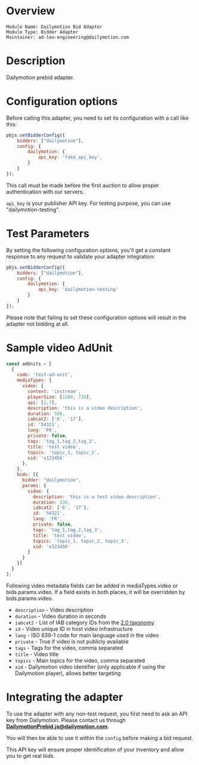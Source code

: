 # Overview

```
Module Name: Dailymotion Bid Adapter
Module Type: Bidder Adapter
Maintainer: ad-leo-engineering@dailymotion.com
```

# Description

Dailymotion prebid adapter.

# Configuration options

Before calling this adapter, you need to set its configuration with a call like this:

```javascript
pbjs.setBidderConfig({
    bidders: ["dailymotion"],
    config: {
        dailymotion: {
            api_key: 'fake_api_key',
        }
    }
});
```

This call must be made before the first auction to allow proper authentication with our servers.

`api_key` is your publisher API key. For testing purpose, you can use "dailymotion-testing".

# Test Parameters

By setting the following configuration options, you'll get a constant response to any request to validate your adapter integration:

```javascript
pbjs.setBidderConfig({
    bidders: ["dailymotion"],
    config: {
        dailymotion: {
            api_key: 'dailymotion-testing'
        }
    }
});
```

Please note that failing to set these configuration options will result in the adapter not bidding at all.

# Sample video AdUnit

```javascript
const adUnits = [
  {
    code: 'test-ad-unit',
    mediaTypes: {
      video: {
        context: 'instream',
        playerSize: [1280, 720],
        api: [2,7],
        description: 'this is a video description',
        duration: 556,
        iabcat2: ['6', '17'],
        id: '54321',
        lang: 'FR',
        private: false,
        tags: 'tag_1,tag_2,tag_3',
        title: 'test video',
        topics: 'topic_1, topic_2',
        xid: 'x123456'
      },
    },
    bids: [{
      bidder: "dailymotion",
      params: {
        video: {
          description: 'this is a test video description',
          duration: 330,
          iabcat2: ['6', '17'],
          id: '54321',
          lang: 'FR',
          private: false,
          tags: 'tag_1,tag_2,tag_3',
          title: 'test video',
          topics: 'topic_1, topic_2, topic_3',
          xid: 'x123456'
        }
      }
    }]
  }
];
```

Following video metadata fields can be added in mediaTypes.video or bids.params.video. If a field exists in both places, it will be overridden by bids.params.video.

* `description` - Video description
* `duration` - Video duration in seconds
* `iabcat2` - List of IAB category IDs from the [2.0 taxonomy](https://github.com/InteractiveAdvertisingBureau/Taxonomies/blob/main/Content%20Taxonomies/Content%20Taxonomy%202.0.tsv)
* `id` - Video unique ID in host video infrastructure
* `lang` - ISO 639-1 code for main language used in the video
* `private` - True if video is not publicly available
* `tags` - Tags for the video, comma separated
* `title` - Video title
* `topics` - Main topics for the video, comma separated
* `xid` - Dailymotion video identifier (only applicable if using the Dailymotion player), allows better targeting

# Integrating the adapter

To use the adapter with any non-test request, you first need to ask an API key from Dailymotion. Please contact us through **DailymotionPrebid.js@dailymotion.com**.

You will then be able to use it within the `config` before making a bid request.

This API key will ensure proper identification of your inventory and allow you to get real bids.
